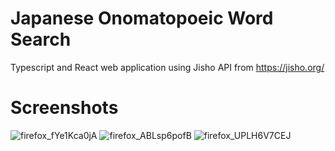 # Japanese Onomatopoeic Word Search

Typescript and React web application using Jisho API from https://jisho.org/

# Screenshots
![firefox_fYe1Kca0jA](https://github.com/bakanano/onomatopoeic-search/assets/17448534/331f58db-ea00-4ba5-9966-3a5d18e07cf3)
![firefox_ABLsp6pofB](https://github.com/bakanano/onomatopoeic-search/assets/17448534/db621d81-3e11-45ec-8757-40848de93987)
![firefox_UPLH6V7CEJ](https://github.com/bakanano/onomatopoeic-search/assets/17448534/f6dd4045-0d75-42e3-9673-3bea339452da)


